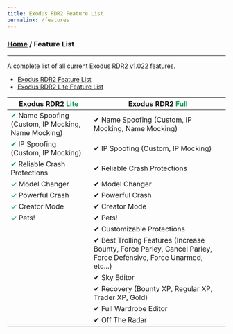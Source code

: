 ```yaml
---
title: Exodus RDR2 Feature List
permalink: /features
---
```

### [Home](/) / Feature List
---
A complete list of all current Exodus RDR2 [v1.022](changelogs/1022) features.

- [Exodus RDR2 Feature List](features/full)
- [Exodus RDR2 Lite Feature List](features/lite)

| Exodus RDR2 <span style="color:#159957;">Lite</span>      | Exodus RDR2 <span style="color:#159957;">Full</span> |
| --------------------------------------------------------- | ---------------------------------------------------- |
| <span style="color:#159957;">&#10004;</span> Name Spoofing (Custom, IP Mocking, Name Mocking) | &#10004; Name Spoofing (Custom, IP Mocking, Name Mocking)
| <span style="color:#159957;">&#10004;</span> IP Spoofing (Custom, IP Mocking)                 | &#10004; IP Spoofing (Custom, IP Mocking)
| <span style="color:#159957;">&#10004;</span> Reliable Crash Protections                       | &#10004; Reliable Crash Protections
| <span style="color:#159957;">&#10003;</span> Model Changer                                    | &#10004; Model Changer
| <span style="color:#159957;">&#10003;</span> Powerful Crash                                   | &#10004; Powerful Crash
| <span style="color:#159957;">&#10003;</span> Creator Mode                                     | &#10004; Creator Mode
| <span style="color:#159957;">&#10003;</span> Pets!                                            | &#10004; Pets!
|                                                           | &#10004; Customizable Protections
|                                                           | &#10004; Best Trolling Features (Increase Bounty, Force Parley, Cancel Parley, Force Defensive, Force Unarmed, etc...)
|                                                           | &#10004; Sky Editor
|                                                           | &#10004; Recovery (Bounty XP, Regular XP, Trader XP, Gold)
|                                                           | &#10004; Full Wardrobe Editor
|                                                           | &#10004; Off The Radar
